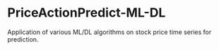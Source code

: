 # PriceActionPredict-ML-DL
Application of various ML/DL algorithms on stock price time series for prediction.
